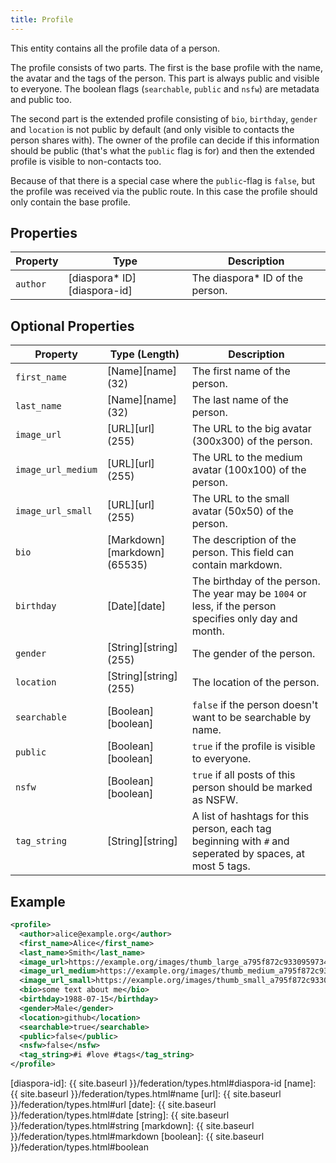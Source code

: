 ```yaml
---
title: Profile
---
```


This entity contains all the profile data of a person.

The profile consists of two parts. The first is the base profile with the name, 
the avatar and the tags of the person. This part is always public and visible to
everyone. The boolean flags (`searchable`, `public` and `nsfw`) are metadata and
public too.

The second part is the extended profile consisting of `bio`, `birthday`, `gender`
and `location` is not public by default (and only visible to contacts the person
shares with). The owner of the profile can decide if this information should be
public (that's what the `public` flag is for) and then the extended profile is
visible to non-contacts too.

Because of that there is a special case where the `public`-flag is `false`, but
the profile was received via the public route. In this case the profile should
only contain the base profile.

## Properties

| Property | Type                         | Description                      |
| -------- | ---------------------------- | -------------------------------- |
| `author` | [diaspora\* ID][diaspora-id] | The diaspora\* ID of the person. |

## Optional Properties

| Property           | Type (Length)                | Description                                                                                              |
| ------------------ | ---------------------------- | -------------------------------------------------------------------------------------------------------- |
| `first_name`       | [Name][name] (32)            | The first name of the person.                                                                            |
| `last_name`        | [Name][name] (32)            | The last name of the person.                                                                             |
| `image_url`        | [URL][url] (255)             | The URL to the big avatar (300x300) of the person.                                                       |
| `image_url_medium` | [URL][url] (255)             | The URL to the medium avatar (100x100) of the person.                                                    |
| `image_url_small`  | [URL][url] (255)             | The URL to the small avatar (50x50) of the person.                                                       |
| `bio`              | [Markdown][markdown] (65535) | The description of the person. This field can contain markdown.                                          |
| `birthday`         | [Date][date]                 | The birthday of the person. The year may be `1004` or less, if the person specifies only day and month.  |
| `gender`           | [String][string] (255)       | The gender of the person.                                                                                |
| `location`         | [String][string] (255)       | The location of the person.                                                                              |
| `searchable`       | [Boolean][boolean]           | `false` if the person doesn't want to be searchable by name.                                             |
| `public`           | [Boolean][boolean]           | `true` if the profile is visible to everyone.                                                            |
| `nsfw`             | [Boolean][boolean]           | `true` if all posts of this person should be marked as NSFW.                                             |
| `tag_string`       | [String][string]             | A list of hashtags for this person, each tag beginning with `#` and seperated by spaces, at most 5 tags. |

## Example

~~~xml
<profile>
  <author>alice@example.org</author>
  <first_name>Alice</first_name>
  <last_name>Smith</last_name>
  <image_url>https://example.org/images/thumb_large_a795f872c93309597345.jpg</image_url>
  <image_url_medium>https://example.org/images/thumb_medium_a795f872c93309597345.jpg</image_url_medium>
  <image_url_small>https://example.org/images/thumb_small_a795f872c93309597345.jpg</image_url_small>
  <bio>some text about me</bio>
  <birthday>1988-07-15</birthday>
  <gender>Male</gender>
  <location>github</location>
  <searchable>true</searchable>
  <public>false</public>
  <nsfw>false</nsfw>
  <tag_string>#i #love #tags</tag_string>
</profile>
~~~

[diaspora-id]: {{ site.baseurl }}/federation/types.html#diaspora-id
[name]: {{ site.baseurl }}/federation/types.html#name
[url]: {{ site.baseurl }}/federation/types.html#url
[date]: {{ site.baseurl }}/federation/types.html#date
[string]: {{ site.baseurl }}/federation/types.html#string
[markdown]: {{ site.baseurl }}/federation/types.html#markdown
[boolean]: {{ site.baseurl }}/federation/types.html#boolean
